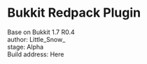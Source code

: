 # Bukkit Redpack Plugin
Base on Bukkit 1.7 R0.4</br>
author: Little_Snow_</br>
stage: Alpha</br>
Build address: <a herf="http://www.hhxcmc.com:8080/job/Redpack">Here</a>
